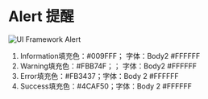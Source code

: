 # Alert 提醒

![UI Framework Alert](../../imgs/ns_ui_framework/feedback/Alert.png)

1. Information填充色：#009FFF； 字体：Body2 #FFFFFF
2. Warning填充色：#FBB74F；； 字体：Body2 #FFFFFF
3. Error填充色：#FB3437；字体：Body 2 #FFFFFF
4. Success填充色：#4CAF50；字体：Body 2 #FFFFFF